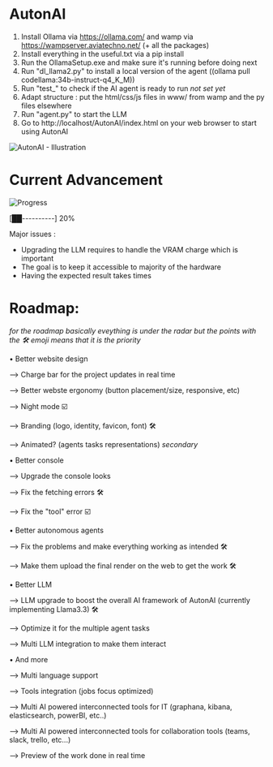 # AutonAI
1. Install Ollama via https://ollama.com/ and wamp via https://wampserver.aviatechno.net/ (+ all the packages)
2. Install everything in the useful.txt via a pip install
3. Run the OllamaSetup.exe and make sure it's running before doing next
4. Run "dl_llama2.py" to install a local version of the agent ((ollama pull codellama:34b-instruct-q4_K_M))
5. Run "test_" to check if the AI agent is ready to run *not set yet*
6. Adapt structure : put the html/css/js files in www/ from wamp and the py files elsewhere
7. Run "agent.py" to start the LLM
8. Go to http://localhost/AutonAI/index.html on your web browser to start using AutonAI

![AutonAI - Illustration](https://github.com/user-attachments/assets/9c570997-507b-499e-80d9-052e565c7ac7)

# Current Advancement
![Progress](https://img.shields.io/badge/Progress-20%25-blue)

[██----------] 20%

Major issues : 

- Upgrading the LLM requires to handle the VRAM charge which is important
- The goal is to keep it accessible to majority of the hardware
- Having the expected result takes times

# Roadmap:
*for the roadmap basically eveything is under the radar but the points with the 🛠️ emoji means that it is the priority*

• Better website design

  --> Charge bar for the project updates in real time
  
  --> Better webste ergonomy (button placement/size, responsive, etc)
  
  --> Night mode ☑️
  
  --> Branding (logo, identity, favicon, font) 🛠️
  
  --> Animated? (agents tasks representations) *secondary*
  

• Better console

  --> Upgrade the console looks
  
  --> Fix the fetching errors 🛠️
  
  --> Fix the "tool" error ☑️
  

• Better autonomous agents

  --> Fix the problems and make everything working as intended 🛠️
  
  --> Make them upload the final render on the web to get the work 🛠️
  

• Better LLM

  --> LLM upgrade to boost the overall AI framework of AutonAI (currently implementing Llama3.3) 🛠️
  
  --> Optimize it for the multiple agent tasks

  --> Multi LLM integration to make them interact
  

• And more

--> Multi language support

--> Tools integration (jobs focus optimized)

--> Multi AI powered interconnected tools for IT (graphana, kibana, elasticsearch, powerBI, etc..)

--> Multi AI powered interconnected tools for collaboration tools (teams, slack, trello, etc...)

--> Preview of the work done in real time
